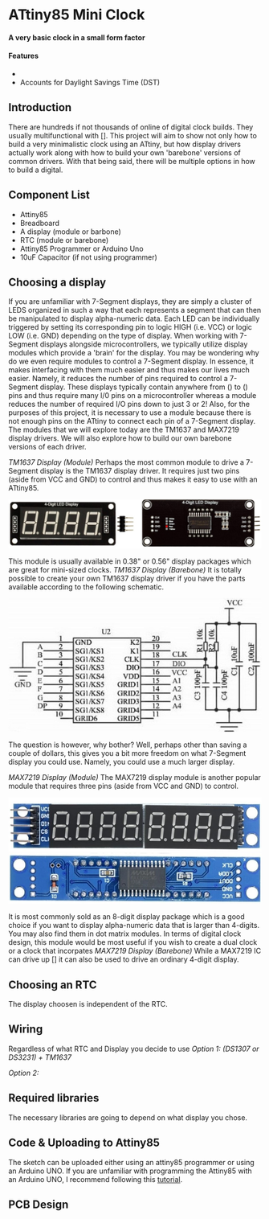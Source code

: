 # ATtiny85 Mini Clock
#### A very basic clock in a small form factor 
#### Features
+ 
+ Accounts for Daylight Savings Time (DST)
## Introduction
There are hundreds if not thousands of online of digital clock builds. They usually multifunctional with [].
This project will aim to show not only how to build a very minimalistic clock using an ATtiny, but how display drivers actually work along with how to build your own 'barebone' versions of common drivers. With that being said, there will be multiple options in how to build a digital.
## Component List
+ Attiny85
+ Breadboard
+ A display (module or barbone)
+ RTC (module or barebone)
+ Attiny85 Programmer or Arduino Uno
+ 10uF Capacitor (if not using programmer)

## Choosing a display
If you are unfamiliar with 7-Segment displays, they are simply a cluster of LEDS organized in such a way that each represents a segment that can then be manipulated to display alpha-numeric data. Each LED can be individually triggered by setting its corresponding pin to logic HIGH (i.e. VCC) or logic LOW (i.e. GND) depending on the type of display. When working with 7-Segment displays alongside microcontrollers, we typically utilize display modules which provide a 'brain' for the display. You may be wondering why do we even require modules to control a 7-Segment display. In essence, it makes interfacing with them much easier and thus makes our lives much easier. Namely, it reduces the number of pins required to control a 7-Segment display. These displays typically contain anywhere from () to () pins and thus require many I/0 pins on a microcontroller whereas a module reduces the number of required I/O pins down to just 3 or 2! Also, for the purposes of this project, it is necessary to use a module because there is not enough pins on the ATtiny to connect each pin of a 7-Segment display. The modules that we will explore today are the TM1637 and MAX7219 display drivers. We will also explore how to build our own barebone versions of each driver.

*TM1637 Display (Module)*
Perhaps the most common module to drive a 7-Segment display is the TM1637 display driver. It requires just two pins (aside from VCC and GND) to control and thus makes it easy to use with an ATtiny85.

<p align="center">
  <img src="https://github.com/NeonVulture/Arduino-Projects/blob/main/ATtiny85-Mini-Clock/Assets/Supplemental_Images/TM1637_Display_Module.jpg?raw=true" alt="TM1637 Module"/>
</p>

This module is usually available in 0.38" or 0.56" display packages which are great for mini-sized clocks.
*TM1637 Display (Barebone)*
It is totally possible to create your own TM1637 display driver if you have the parts available according to the following schematic.

<p align="center">
  <img src="https://github.com/NeonVulture/Arduino-Projects/blob/main/ATtiny85-Mini-Clock/Assets/Supplemental_Images/TM1637_IC_Driver.jpg?raw=true" alt="TM1637 Driver"/>
</p>

The question is however, why bother? Well, perhaps other than saving a couple of dollars, this gives you a bit more freedom on what 7-Segment display you could use. Namely, you could use a much larger display.

*MAX7219 Display (Module)*
The MAX7219 display module is another popular module that requires three pins (aside from VCC and GND) to control.

<p align="center">
  <img src="https://github.com/NeonVulture/Arduino-Projects/blob/main/ATtiny85-Mini-Clock/Assets/Supplemental_Images/MAX7219_7-Seg_Front.jpg?raw=true" alt="MAX7219 Module (Front)"/>
  <img src="https://github.com/NeonVulture/Arduino-Projects/blob/main/ATtiny85-Mini-Clock/Assets/Supplemental_Images/MAX7219_7-Seg_Back.jpg?raw=true" alt="MAX7219 Module (Back)"/>
</p>

It is most commonly sold as an 8-digit display package which is a good choice if you want to display alpha-numeric data that is larger than 4-digits. You may also find them in dot matrix modules. In terms of digital clock design, this module would be most useful if you wish to create a dual clock or a clock that incorpates 
*MAX7219 Display (Barebone)*
While a MAX7219 IC can drive up [] it can also be used to drive an ordinary 4-digit display.
## Choosing an RTC
The display choosen is independent of the RTC.
## Wiring
Regardless of what RTC and Display you decide to use 
*Option 1: (DS1307 or DS3231) + TM1637*

*Option 2:* 
## Required libraries
The necessary libraries are going to depend on what display you chose. 
## Code & Uploading to Attiny85
The sketch can be uploaded either using an attiny85 programmer or using an Arduino UNO. If you are unfamiliar with programming the Attiny85 with an Arduino UNO, I recommend following this [tutorial](https://create.arduino.cc/projecthub/arjun/programming-attiny85-with-arduino-uno-afb829).

## PCB Design
